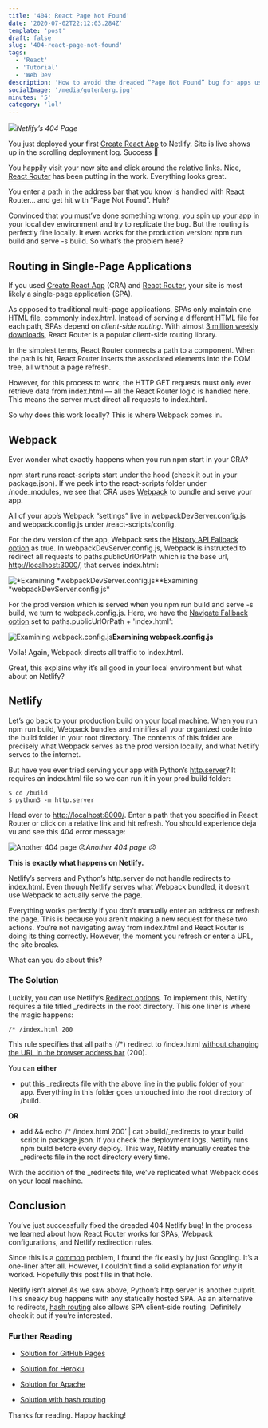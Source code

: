 ```yaml
---
title: '404: React Page Not Found'
date: '2020-07-02T22:12:03.284Z'
template: 'post'
draft: false
slug: '404-react-page-not-found'
tags:
  - 'React'
  - 'Tutorial'
  - 'Web Dev'
description: 'How to avoid the dreaded “Page Not Found” bug for apps using React Router on Netlify'
socialImage: '/media/gutenberg.jpg'
minutes: '5'
category: 'lol'
---
```


![](https://miro.medium.com/max/1000/1*SykPj2Btn7Tff_I9S_oPNA.png)_Netlify’s 404 Page_

You just deployed your first [Create React App](https://reactjs.org/docs/create-a-new-react-app.html) to Netlify. Site is live shows up in the scrolling deployment log. Success 🎉

You happily visit your new site and click around the relative links. Nice, [React Router](https://www.npmjs.com/package/react-router) has been putting in the work. Everything looks great.

You enter a path in the address bar that you know is handled with React Router… and get hit with “Page Not Found”. Huh?

Convinced that you must’ve done something wrong, you spin up your app in your local dev environment and try to replicate the bug. But the routing is perfectly fine locally. It even works for the production version: npm run build and serve -s build. So what’s the problem here?

## Routing in Single-Page Applications

If you used [Create React App](https://reactjs.org/docs/create-a-new-react-app.html) (CRA) and [React Router](https://www.npmjs.com/package/react-router), your site is most likely a single-page application (SPA).

As opposed to traditional multi-page applications, SPAs only maintain one HTML file, commonly index.html. Instead of serving a different HTML file for each path, SPAs depend on _client-side routing_. With almost [3 million weekly downloads](https://www.npmjs.com/package/react-router), React Router is a popular client-side routing library.

In the simplest terms, React Router connects a path to a component. When the path is hit, React Router inserts the associated elements into the DOM tree, all without a page refresh.

However, for this process to work, the HTTP GET requests must only ever retrieve data from index.html — all the React Router logic is handled here. This means the server must direct all requests to index.html.

So why does this work locally? This is where Webpack comes in.

## Webpack

Ever wonder what exactly happens when you run npm start in your CRA?

npm start runs react-scripts start under the hood (check it out in your package.json). If we peek into the react-scripts folder under /node_modules, we see that CRA uses [Webpack](https://webpack.js.org/) to bundle and serve your app.

All of your app’s Webpack “settings” live in webpackDevServer.config.js and webpack.config.js under /react-scripts/config.

For the dev version of the app, Webpack sets the [History API Fallback option](https://webpack.js.org/configuration/dev-server/#devserverhistoryapifallback) as true. In webpackDevServer.config.js, Webpack is instructed to redirect all requests to paths.publicUrlOrPath which is the base url, [http://localhost:3000](http://localhost:3000/)/, that serves index.html:

![*Examining *webpackDevServer.config.js](https://cdn-images-1.medium.com/max/2000/1*O4aSF0dvgT5eOCSbCZaW2Q.png)\**Examining *webpackDevServer.config.js\*

For the prod version which is served when you npm run build and serve -s build, we turn to webpack.config.js. Here, we have the [Navigate Fallback option](https://developers.google.com/web/tools/workbox/reference-docs/latest/module-workbox-webpack-plugin.GenerateSW) set to paths.publicUrlOrPath + 'index.html':

![*Examining webpack.config.js*](https://cdn-images-1.medium.com/max/2000/1*LtOYcrdTX4B1f5l2RgjbdA.png)**Examining webpack.config.js**

Voila! Again, Webpack directs all traffic to index.html.

Great, this explains why it’s all good in your local environment but what about on Netlify?

## Netlify

Let’s go back to your production build on your local machine. When you run npm run build, Webpack bundles and minifies all your organized code into the build folder in your root directory. The contents of this folder are precisely what Webpack serves as the prod version locally, and what Netlify serves to the internet.

But have you ever tried serving your app with Python’s [http.server](https://docs.python.org/3.0/library/http.server.html)? It requires an index.html file so we can run it in your prod build folder:

    $ cd /build
    $ python3 -m http.server

Head over to [http://localhost:8000/](http://localhost:8000/). Enter a path that you specified in React Router or click on a relative link and hit refresh. You should experience deja vu and see this 404 error message:

![Another 404 page 😞](https://cdn-images-1.medium.com/max/2000/1*O7lWHWWlnF3Ce3-B9TtOOA.png)_Another 404 page 😞_

**This is exactly what happens on Netlify.**

Netlify’s servers and Python’s http.server do not handle redirects to index.html. Even though Netlify serves what Webpack bundled, it doesn’t use Webpack to actually serve the page.

Everything works perfectly if you don’t manually enter an address or refresh the page. This is because you aren’t making a new request for these two actions. You’re not navigating away from index.html and React Router is doing its thing correctly. However, the moment you refresh or enter a URL, the site breaks.

What can you do about this?

### The Solution

Luckily, you can use Netlify’s [Redirect options](https://docs.netlify.com/routing/redirects/). To implement this, Netlify requires a file titled \_redirects in the root directory. This one liner is where the magic happens:

    /* /index.html 200

This rule specifies that all paths (/\*) redirect to /index.html [without changing the URL in the browser address bar](https://docs.netlify.com/routing/redirects/redirect-options/) (200).

You can **either**

- put this \_redirects file with the above line in the public folder of your app. Everything in this folder goes untouched into the root directory of /build.

**OR**

- add && echo ‘/\* /index.html 200’ | cat >build/\_redirects to your build script in package.json. If you check the deployment logs, Netlify runs npm build before every deploy. This way, Netlify manually creates the \_redirects file in the root directory every time.

With the addition of the \_redirects file, we’ve replicated what Webpack does on your local machine.

## Conclusion

You’ve just successfully fixed the dreaded 404 Netlify bug! In the process we learned about how React Router works for SPAs, Webpack configurations, and Netlify redirection rules.

Since this is a [common](https://stackoverflow.com/search?q=react+router+404) problem, I found the fix easily by just Googling. It’s a one-liner after all. However, I couldn’t find a solid explanation for _why_ it worked. Hopefully this post fills in that hole.

Netlify isn’t alone! As we saw above, Python’s http.server is another culprit. This sneaky bug happens with any statically hosted SPA. As an alternative to redirects, [hash routing](https://itnext.io/why-using-hash-based-urls-in-your-react-spa-will-save-you-more-time-than-you-think-a21e2c560879) also allows SPA client-side routing. Definitely check it out if you’re interested.

### Further Reading

- [Solution for GitHub Pages](https://github.com/rafrex/spa-github-pages)

- [Solution for Heroku](https://hackernoon.com/deploying-any-react-app-to-heroku-1ee6db9b97d3)

- [Solution for Apache](https://www.sej-ko.dk/2017/03/29/routing-single-page-application-on-apache-with-htaccess/)

- [Solution with hash routing](https://itnext.io/why-using-hash-based-urls-in-your-react-spa-will-save-you-more-time-than-you-think-a21e2c560879)

Thanks for reading. Happy hacking!
